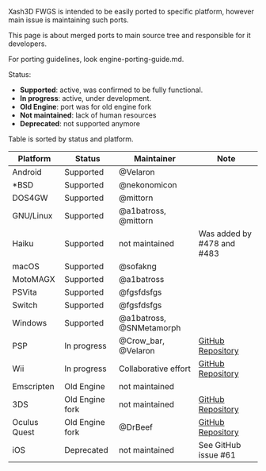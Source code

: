 Xash3D FWGS is intended to be easily ported to specific platform, however main issue is maintaining such ports. 

This page is about merged ports to main source tree and responsible for it developers.

For porting guidelines, look engine-porting-guide.md.

Status: 
* **Supported**: active, was confirmed to be fully functional.
* **In progress**: active, under development.
* **Old Engine**: port was for old engine fork
* **Not maintained**: lack of human resources
* **Deprecated**: not supported anymore

Table is sorted by status and platform.

| Platform        | Status                     | Maintainer               | Note
| --------        | ------                     | ----------               | ----
| Android         | Supported                  | @Velaron                 |
| *BSD            | Supported                  | @nekonomicon             |
| DOS4GW          | Supported                  | @mittorn                 |
| GNU/Linux       | Supported                  | @a1batross, @mittorn     |
| Haiku           | Supported                  | not maintained           | Was added by #478 and #483
| macOS           | Supported                  | @sofakng                 | 
| MotoMAGX        | Supported                  | @a1batross               |
| PSVita          | Supported                  | @fgsfdsfgs               |
| Switch          | Supported                  | @fgsfdsfgs               |
| Windows         | Supported                  | @a1batross, @SNMetamorph |
| PSP             | In progress                | @Crow_bar, @Velaron      | [GitHub Repository](https://github.com/Crow-bar/xash3d-fwgs)
| Wii             | In progress                | Collaborative effort     | [GitHub Repository](https://github.com/saucesaft/xash3d-wii)
| Emscripten      | Old Engine                 | not maintained           | 
| 3DS             | Old Engine fork            | not maintained           | [GitHub Repository](https://github.com/masterfeizz/Xash3DS)
| Oculus Quest    | Old Engine fork            | @DrBeef                  | [GitHub Repository](https://github.com/DrBeef/Lambda1VR)
| iOS             | Deprecated                 | not maintained           | See GitHub issue #61
